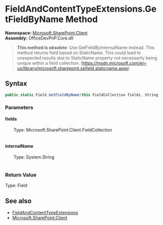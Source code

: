 # FieldAndContentTypeExtensions.GetFieldByName Method  
  

**Namespace:** [Microsoft.SharePoint.Client](Microsoft.SharePoint.Client.md)  
**Assembly:** OfficeDevPnP.Core.dll  

>**This method is obsolete**
>:Use GetFieldByInternalName instead. This method returns field based on StaticName. This could lead to unexpected results due to StaticName property not necessarily being unique within a field collection. (https://msdn.microsoft.com/en-us/library/microsoft.sharepoint.spfield.staticname.aspx)

## Syntax
```C#
public static Field GetFieldByName(this FieldCollection fields, String internalName)
```
### Parameters
#### fields  
&emsp;&emsp;Type: Microsoft.SharePoint.Client.FieldCollection  
&emsp;&emsp;  

  

#### internalName  
&emsp;&emsp;Type: System.String  
&emsp;&emsp;  

  

### Return Value
Type: Field  

## See also
- [FieldAndContentTypeExtensions](Microsoft.SharePoint.Client.FieldAndContentTypeExtensions.md) 
- [Microsoft.SharePoint.Client](Microsoft.SharePoint.Client.md) 
